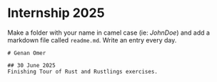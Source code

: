 # Internship 2025

Make a folder with your name in camel case (ie: _JohnDoe_)
and add a markdown file called `readme.md`. Write an entry
every day.

```
# Genan Omer

## 30 June 2025
Finishing Tour of Rust and Rustlings exercises.
```
